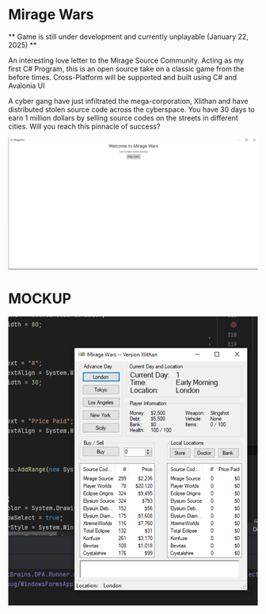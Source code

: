 # Mirage Wars
** Game is still under development and currently unplayable (January 22, 2025) **

An interesting love letter to the Mirage Source Community. Acting as my first C# Program, this is an open source take on
a classic game from the before times. Cross-Platform will be supported and built using C# and Avalonia UI

A cyber gang have just infiltrated the mega-corporation, Xlithan and have distributed stolen source code across the
cyberspace. You have 30 days to earn 1 million dollars by selling source codes on the streets in different cities. 
Will you reach this pinnacle of success?

![Screenshot](mirage.png)

# MOCKUP #
![Screenshot](mockup.png)
